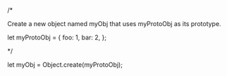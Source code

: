/*


Create a new object named myObj that uses myProtoObj as its prototype.


let myProtoObj = {
  foo: 1,
  bar: 2,
};


*/



let myObj = Object.create(myProtoObj);